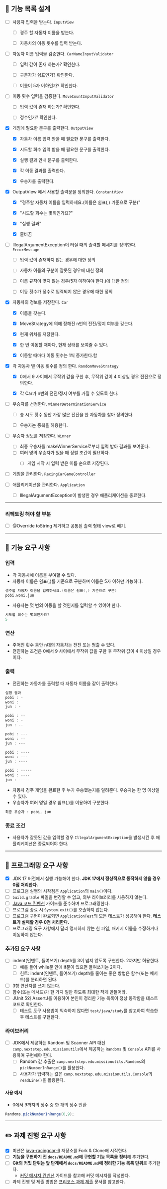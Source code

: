 ## 🌠 기능 목록 설계


- [ ] 사용자 입력을 받는다. `InputView`
  - [ ] 경주 할 자동차 이름을 받는다.
  - [ ] 자동차의 이동 횟수를 입력 받는다.


- [ ] 자동차 이름 입력을 검증한다. `CarNameInputValidator`
  - [ ] 입력 값이 존재 하는가? 확인한다.
  - [ ] 구분자가 쉼표인가? 확인한다.
  - [ ] 이름이 5자 이하인가? 확인한다.


- [ ] 이동 횟수 입력을 검증한다. `MoveCountInputValidator`
  - [ ] 입력 값이 존재 하는가? 확인한다.
  - [ ] 정수인가? 확인한다.


- [x] 게임에 필요한 문구를 출력한다. `OutputView`
  - [x] 자동차 이름 입력 받을 때 필요한 문구를 출력한다.
  - [x] 시도할 회수 입력 받을 때 필요한 문구를 출력한다.
  - [x] 실행 결과 안내 문구를 출력한다.
  - [x] 각 이동 결과를 출력한다.
  - [x] 우승자를 출력한다.


- [x] OutputView 에서 사용할 출력문을 정의한다. `ConstantView`
  - [x] "경주할 자동차 이름을 입력하세요.(이름은 쉼표(,) 기준으로 구분)"
  - [x] "시도할 회수는 몇회인가요?"
  - [x] "실행 결과"
  - [x] 줄바꿈


- [ ] IllegalArgumentException이 터질 때의 출력할 메세지를 정의한다. `ErrorMessage`
  - [ ] 입력 값이 존재하지 않는 경우에 대한 정의
  - [ ] 자동차 이름의 구분이 잘못된 경우에 대한 정의
  - [ ] 이름 규칙이 맞지 않는 경우(5자 이하여야 한다.)에 대한 정의
  - [ ] 이동 횟수가 정수로 입력되지 않은 경우에 대한 정의


- [x] 자동차의 정보를 저장한다. `Car`
  - [x] 이름을 갖는다.
  - [x] MoveStrategy에 의해 정해진 n번의 전진/정지 여부를 갖는다.
  - [x] 현재 위치를 저장한다.
  - [x] 한 번 이동할 때마다, 현재 상태를 보여줄 수 있다.
  - [x] 이동할 때마다 이동 횟수는 1씩 증가한다.함


- [x] 각 자동차 별 이동 횟수를 정의 한다. `RandomMoveStrategy`
  - [x] 0에서 9 사이에서 무작위 값을 구한 후, 무작위 값이 4 이상일 경우 전진으로 정의한다.
  - [x] 각 Car가 n번의 전진/정지 여부를 가질 수 있도록 한다.


- [ ] 우승자를 선정한다. `WinnerDeterminationService`
  - [ ] 총 시도 횟수 동안 가장 많은 전진을 한 자동차를 찾아 정의한다.
  - [ ] 우승자는 중복을 허용한다.


- [ ] 우승자 정보를 저장한다. `Winner`
  - [ ] 최종 우승자를 makeWinnerService로부터 입력 받아 결과를 보여준다.
  - [ ] 여러 명의 우승자가 있을 때 정렬 조건이 필요하다.
    - [ ] 게임 시작 시 입력 받은 이름 순으로 저장된다.


- [ ] 게임을 관리한다. `RacingCarGameController`


- [ ] 애플리케이션을 관리한다. `Application`
  - [ ] IllegalArgumentException이 발생한 경우 애플리케이션을 종료한다.

---

### 리펙토링 해야 할 부분
- [ ] @Override toString 제거하고 공통된 출력 형태 view로 빼기.


---

## 🚀 기능 요구 사항

### 입력
- 각 자동차에 이름을 부여할 수 있다.
- 자동차 이름은 쉼표(,)를 기준으로 구분하며 이름은 5자 이하만 가능하다.

```java
경주할 자동차 이름을 입력하세요.(이름은 쉼표(,) 기준으로 구분)
pobi,woni,jun
```

- 사용자는 몇 번의 이동을 할 것인지를 입력할 수 있어야 한다.

```java
시도할 회수는 몇회인가요?
5
```

### 연산
- 주어진 횟수 동안 n대의 자동차는 전진 또는 멈출 수 있다.
- 전진하는 조건은 0에서 9 사이에서 무작위 값을 구한 후 무작위 값이 4 이상일 경우이다.

### 출력
- 전진하는 자동차를 출력할 때 자동차 이름을 같이 출력한다.

```java
실행 결과
pobi : -
woni : 
jun : -

pobi : --
woni : -
jun : --

pobi : ---
woni : --
jun : ---

pobi : ----
woni : ---
jun : ----

pobi : -----
woni : ----
jun : -----
```

- 자동차 경주 게임을 완료한 후 누가 우승했는지를 알려준다. 우승자는 한 명 이상일 수 있다.
- 우승자가 여러 명일 경우 쉼표(,)를 이용하여 구분한다.

```java
최종 우승자 : pobi, jun
```

### 종료 조건
- 사용자가 잘못된 값을 입력할 경우 `IllegalArgumentException`을 발생시킨 후 애플리케이션은 종료되어야 한다.


---

## 🎯 프로그래밍 요구 사항

- [x] JDK 17 버전에서 실행 가능해야 한다. **JDK 17에서 정상적으로 동작하지 않을 경우 0점 처리한다.**
- [ ] 프로그램 실행의 시작점은 `Application`의 `main()`이다.
- [ ] `build.gradle` 파일을 변경할 수 없고, 외부 라이브러리를 사용하지 않는다.
- [ ] [Java 코드 컨벤션](https://github.com/woowacourse/woowacourse-docs/tree/master/styleguide/java) 가이드를 준수하며 프로그래밍한다.
- [ ] 프로그램 종료 시 `System.exit()`를 호출하지 않는다.
- [ ] 프로그램 구현이 완료되면 `ApplicationTest`의 모든 테스트가 성공해야 한다. **테스트가 실패할 경우 0점 처리한다.**
- [ ] 프로그래밍 요구 사항에서 달리 명시하지 않는 한 파일, 패키지 이름을 수정하거나 이동하지 않는다.

### 추가된 요구 사항

- [ ] indent(인덴트, 들여쓰기) depth를 3이 넘지 않도록 구현한다. 2까지만 허용한다. 
  - [ ] 예를 들어 while문 안에 if문이 있으면 들여쓰기는 2이다.
  - [ ] 힌트: indent(인덴트, 들여쓰기) depth를 줄이는 좋은 방법은 함수(또는 메서드)를 분리하면 된다.
- [ ] 3항 연산자를 쓰지 않는다.
- [ ] 함수(또는 메서드)가 한 가지 일만 하도록 최대한 작게 만들어라.
- [ ] JUnit 5와 AssertJ를 이용하여 본인이 정리한 기능 목록이 정상 동작함을 테스트 코드로 확인한다.
    - [ ] 테스트 도구 사용법이 익숙하지 않다면 `test/java/study`를 참고하여 학습한 후 테스트를 구현한다.

### 라이브러리

- [ ] JDK에서 제공하는 Random 및 Scanner API 대신 `camp.nextstep.edu.missionutils`에서 제공하는 `Randoms` 및 `Console` API를 사용하여 구현해야 한다.
    -  [ ] Random 값 추출은 `camp.nextstep.edu.missionutils.Randoms`의 `pickNumberInRange()`를 활용한다.
    -  [ ] 사용자가 입력하는 값은 `camp.nextstep.edu.missionutils.Console`의 `readLine()`을 활용한다.

#### 사용 예시

- 0에서 9까지의 정수 중 한 개의 정수 반환

```java
Randoms.pickNumberInRange(0,9);
```

---

## ✏️ 과제 진행 요구 사항

-[x] 미션은 [java-racingcar-6](https://github.com/woowacourse-precourse/java-racingcar-6) 저장소를 Fork & Clone해 시작한다.
-[ ] **기능을 구현하기 전 `docs/README.md`에 구현할 기능 목록을 정리**해 추가한다.
-[ ] **Git의 커밋 단위는 앞 단계에서 `docs/README.md`에 정리한 기능 목록 단위**로 추가한다.
    - [커밋 메시지 컨벤션](https://gist.github.com/stephenparish/9941e89d80e2bc58a153) 가이드를 참고해 커밋 메시지를 작성한다.
-[ ] 과제 진행 및 제출 방법은 [프리코스 과제 제출](https://github.com/woowacourse/woowacourse-docs/tree/master/precourse) 문서를 참고한다.